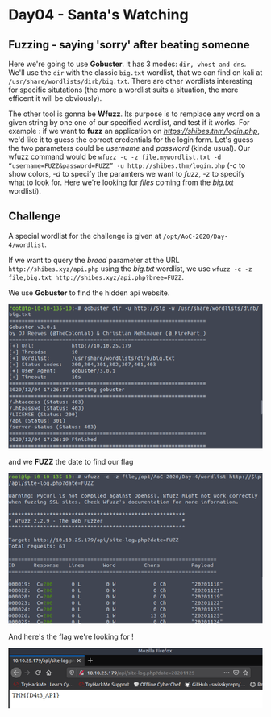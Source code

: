# Day04 - Santa's Watching

## Fuzzing - saying 'sorry' after beating someone

Here we're going to use __Gobuster__. It has 3 modes: `dir, vhost and dns`.
We'll use the `dir` with the classic `big.txt` wordlist, that we can find on kali at `/usr/share/wordlists/dirb/big.txt`. There are other wordlists interesting for specific situtations (the more a wordlist suits a situation, the more efficent it will be obviously).

The other tool is gonna be __Wfuzz__. Its purpose is to remplace any word on a given string by one one of our specified wordlist, and test if it works. For example : if we want to __fuzz__ an application on *https://shibes.thm/login.php*, we'd like it to guess the correct credentials for the login form. Let's guess the two parameters could be *username* and  *password* (kinda usual).
Our wfuzz command would be `wfuzz -c -z file,mywordlist.txt -d “username=FUZZ&password=FUZZ” -u http://shibes.thm/login.php` (*-c* to show colors, *-d* to specify the paramters we want to *fuzz*, *-z* to specify what to look for. Here we're looking for *files* coming from the *big.txt* wordlisti).

## Challenge

A special wordlist for the challenge is given at `/opt/AoC-2020/Day-4/wordlist`.

If we want to query the *breed* parameter at the URL `http://shibes.xyz/api.php` using the *big.txt* wordlist,
we use `wfuzz -c -z file,big.txt http://shibes.xyz/api.php?bree=FUZZ`.

We use __Gobuster__ to find the hidden api website.

![gobuster-api](https://github.com/oghobhainn/TryHackMe/blob/main/images/adventofcyber/day04/gobuster-api.png)

and we __FUZZ__ the date to find our flag

![fuzz-date](https://github.com/oghobhainn/TryHackMe/blob/main/images/adventofcyber/day04/fuzz-date.png)

And here's the flag we're looking for !

![flag](https://github.com/oghobhainn/TryHackMe/blob/main/images/adventofcyber/day04/flag.png)

